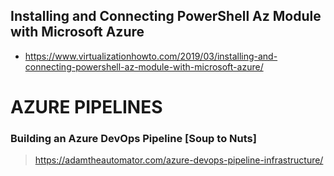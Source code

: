 ## Installing and Connecting PowerShell Az Module with Microsoft Azure
- <https://www.virtualizationhowto.com/2019/03/installing-and-connecting-powershell-az-module-with-microsoft-azure/>



# AZURE PIPELINES
### Building an Azure DevOps Pipeline [Soup to Nuts]
> <https://adamtheautomator.com/azure-devops-pipeline-infrastructure/>
